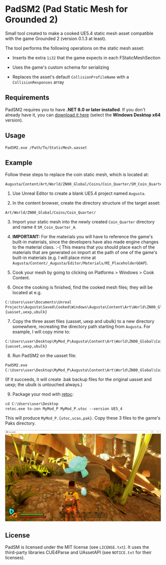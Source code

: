 ﻿# PadSM2 (Pad Static Mesh for Grounded 2)

Small tool created to make a cooked UE5.4 static mesh asset compatible with the game Grounded 2
(version 0.1.3 at least).

The tool performs the following operations on the static mesh asset:

 * Inserts the extra `1i32` that the game expects in each FStaticMeshSection

 * Uses the game's custom schema for serializing

 * Replaces the asset's default `CollisionProfileName` with a `CollisionResponses` array

## Requirements

PadSM2 requires you to have **.NET 8.0 or later installed**. If you don't already have it, you
can [download it here](https://dotnet.microsoft.com/en-us/download/dotnet/8.0/runtime)
(select the **Windows Desktop x64** version).

## Usage

```
PadSM2.exe /Path/To/StaticMesh.uasset
```

## Example

Follow these steps to replace the coin static mesh, which is located at:

```
Augusta/Content/Art/World/ZN00_Global/Coins/Coin_Quarter/SM_Coin_Quarter_A.uasset
```

1. Use Unreal Editor to create a blank UE5.4 project named `Augusta`.

2. In the content browser, create the directory structure of the target asset:

```
Art/World/ZN00_Global/Coins/Coin_Quarter/
```

3. Import your static mesh into the newly created `Coin_Quarter` directory and name
it `SM_Coin_Quarter_A`.

4. **IMPORTANT:** For the materials you will have to reference the game's built-in
materials, since the developers have also made engine changes to the material class. :-(
This means that you should place each of the materials that are generated on import
at the path of one of the game's built-in materials (e.g. I will place mine at
`Augusta/Content/_Augusta/Editor/Materials/MI_PlaceholderGOAP`).

5. Cook your mesh by going to clicking on Platforms > Windows > Cook Content.

6. Once the cooking is finished, find the cooked mesh files; they will be located at e.g.

```
C:\Users\user\Documents\Unreal Projects\Augusta\Saved\Cooked\Windows\Augusta\Content\Art\World\ZN00_Global\Coins\Coin_Quarter\SM_Coin_Quarter_A.{uasset,uexp,ubulk}
```

7. Copy the three asset files (uasset, uexp and ubulk) to a new directory somewhere, recreating the directory path starting from `Augusta`.
For example, I will copy mine to:

```
C:\Users\user\Desktop\MyMod_P\Augusta\Content\Art\World\ZN00_Global\Coins\Coin_Quarter\SM_Coin_Quarter_A.{uasset,uexp,ubulk}
```

8. Run PadSM2 on the uasset file:

```
PadSM2.exe C:\Users\user\Desktop\MyMod_P\Augusta\Content\Art\World\ZN00_Global\Coins\Coin_Quarter\SM_Coin_Quarter_A.uasset
```

(If it succeeds, it will create .bak backup files for the original uasset and uexp; the ubulk is untouched always.)

9. Package your mod with [retoc](https://github.com/trumank/retoc):

```
cd C:\Users\user\Desktop
retoc.exe to-zen MyMod_P MyMod_P.utoc --version UE5_4
```

This will produce `MyMod_P.{utoc,ucas,pak}`. Copy these 3 files to the game's Paks directory.

![example](/example.jpg)

## License

PadSM is licensed under the MIT license (see `LICENSE.txt`). It uses the third-party libraries
CUE4Parse and UAssetAPI (see `NOTICE.txt` for their licenses).
